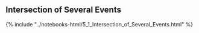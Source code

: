 Intersection of Several Events
------

{% include "../notebooks-html/5_1_Intersection_of_Several_Events.html" %}
